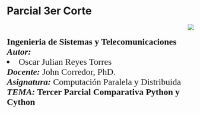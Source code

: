 # Parcial 3er Corte

<div> 
<img src="https://res-5.cloudinary.com/crunchbase-production/image/upload/c_lpad,h_256,w_256,f_auto,q_auto:eco/v1455514364/pim02bzqvgz0hibsra41.png" align="right"><br><br><FONT FACE="times new roman" SIZE=5>
<b> Ingenieria de Sistemas y Telecomunicaciones </b>
<br>
<i><b>Autor:</b></i>
<li> Oscar Julian Reyes Torres </li>
<i><b>Docente:</b></i> John Corredor, PhD.
<br>
<i><b>Asignatura:</b></i> Computación Paralela y Distribuida
<br>
<i><b>TEMA:</i> Tercer Parcial Comparativa Python y Cython</b>
<br>
<br>
</FONT>
</div>

